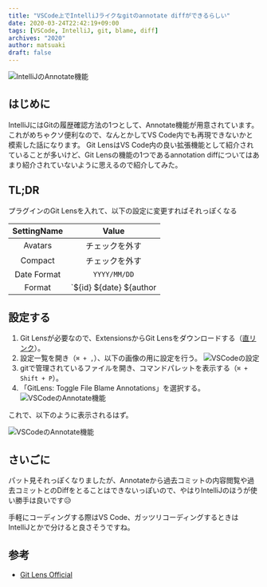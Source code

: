 ```yaml
---
title: "VSCode上でIntelliJライクなgitのannotate diffができるらしい"
date: 2020-03-24T22:42:19+09:00
tags: [VSCode, IntelliJ, git, blame, diff]
archives: "2020"
author: matsuaki
draft: false
---
```


![IntelliJのAnnotate機能](/resources/vscode/try-to-hard-to-display-intellij-like-annotate-diff/annotate-diff.png)

## はじめに

IntelliJにはGitの履歴確認方法の1つとして、Annotate機能が用意されています。  
これがめちゃクソ便利なので、なんとかしてVS Code内でも再現できないかと模索した話になります。
Git LensはVS Code内の良い拡張機能として紹介されていることが多いけど、Git Lensの機能の1つであるannotation diffについてはあまり紹介されていないように思えるので紹介してみた。

## TL;DR

プラグインのGit Lensを入れて、以下の設定に変更すればそれっぽくなる

| SettingName | Value |
|:-:|:-:|
|Avatars|チェックを外す|
|Compact|チェックを外す|
|Date Format|`YYYY/MM/DD`|
|Format|`${id} ${date} ${author|10?}`|

## 設定する

1. Git Lensが必要なので、ExtensionsからGit Lensをダウンロードする（[直リンク](vscode:extension/eamodio.gitlens)）。
1. 設定一覧を開き（`⌘ + ,`）、以下の画像の用に設定を行う。
![VSCodeの設定](/resources/vscode/try-to-hard-to-display-intellij-like-annotate-diff/vscode-settings.png)
1. gitで管理されているファイルを開き、コマンドパレットを表示する（`⌘ + Shift + P`）。
1. 「GitLens: Toggle File Blame Annotations」を選択する。
![VSCodeのAnnotate機能](/resources/vscode/try-to-hard-to-display-intellij-like-annotate-diff/annotate-command-palette.png)

これで、以下のように表示されるはず。

![VSCodeのAnnotate機能](/resources/vscode/try-to-hard-to-display-intellij-like-annotate-diff/vscode-annotate.png)

## さいごに

パット見それっぽくなりましたが、Annotateから過去コミットの内容閲覧や過去コミットとのDiffをとることはできないっぽいので、やはりIntelliJのほうが使い勝手は良いです😥

手軽にコーディングする際はVS Code、ガッツリコーディングするときはIntelliJとかで分けると良さそうですね。

## 参考

- [Git Lens Official](https://gitlens.amod.io/)